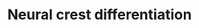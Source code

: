 ---
annotations:
- id: PW:0000004
  parent: regulatory pathway
  type: Pathway Ontology
  value: regulatory pathway
- id: CL:0000029
  parent: animal cell
  type: Cell Type Ontology
  value: neural crest derived neuron
- id: CL:0000008
  parent: native cell
  type: Cell Type Ontology
  value: migratory cranial neural crest cell
authors:
- Nsalomonis
- Khanspers
- MaintBot
- Zari
- Egonw
- Eweitz
citedin:
- link: PMC9222608
- link: PMC6117012
communities: []
description: 'Gene regulatory network model of cranial neural crest cell (CNCC) development,
  adaped from PMID: 19575671. Most interactions in the model are proposed to regulate
  transcription of core factors involved involved in neural crest and downstream progenitor
  specification. Transcriptional regulation arrows are proposed to promote transcription,
  unless a graphical T-bar is present at the end of the arrow (commented to be inhibitors
  of transcriptional regulation). Additional gene information was obtained from http://www.ncbi.nlm.nih.gov/books/NBK53143  When
  citing this pathway, please reference the source publication (PMID: 19575671).  Proteins
  on this pathway have targeted assays available via the [https://assays.cancer.gov/available_assays?wp_id=WP2064
  CPTAC Assay Portal]'
last-edited: 2021-05-18
ndex: e2ffcc26-8b63-11eb-9e72-0ac135e8bacf
organisms:
- Homo sapiens
redirect_from:
- /index.php/Pathway:WP2064
- /instance/WP2064
revision: null
schema-jsonld:
- '@context': https://schema.org/
  '@id': https://wikipathways.github.io/pathways/WP2064.html
  '@type': Dataset
  creator:
    '@type': Organization
    name: WikiPathways
  description: 'Gene regulatory network model of cranial neural crest cell (CNCC)
    development, adaped from PMID: 19575671. Most interactions in the model are proposed
    to regulate transcription of core factors involved involved in neural crest and
    downstream progenitor specification. Transcriptional regulation arrows are proposed
    to promote transcription, unless a graphical T-bar is present at the end of the
    arrow (commented to be inhibitors of transcriptional regulation). Additional gene
    information was obtained from http://www.ncbi.nlm.nih.gov/books/NBK53143  When
    citing this pathway, please reference the source publication (PMID: 19575671).  Proteins
    on this pathway have targeted assays available via the [https://assays.cancer.gov/available_assays?wp_id=WP2064
    CPTAC Assay Portal]'
  keywords:
  - ASCL1
  - AXIN1
  - AXIN2
  - BMP4
  - BMP7
  - CDH1
  - CDH2
  - CDH6
  - CDH7
  - COL11A2
  - COL2A1
  - CTBP2
  - CTNNB1
  - DCT
  - DLL1
  - DLL3
  - DLL4
  - DLX5
  - DMBX1
  - DVL1
  - DVL2
  - DVL3
  - Differentiation
  - ETS1
  - FGF19
  - FGF2
  - FGF8
  - FGFR1
  - FGFR2
  - FGFR3
  - FOXD3
  - FZD3
  - GBX2
  - GFAP
  - GJB1
  - GSK3B
  - HAND1
  - HDAC1
  - HDAC10
  - HDAC11
  - HDAC2
  - HDAC3
  - HDAC4
  - HDAC5
  - HDAC6
  - HDAC7
  - HDAC8
  - HDAC9
  - HES1
  - HES5
  - HEY2
  - HOXA1
  - HOXB1
  - ID1
  - ISL1
  - ITGB1
  - LHX1
  - LHX2
  - LHX5
  - MBP
  - MIA
  - MITF
  - MPZ
  - MSX1
  - MSX2
  - MYB
  - MYC
  - NEUROG1
  - NFKB1
  - NFKB2
  - NOTCH1
  - NOTCH2
  - NOTCH3
  - NOTCH4
  - OLIG1
  - OLIG2
  - OLIG3
  - PAX3
  - PAX7
  - PHOX2B
  - PMP22
  - PRTG
  - RBPJ
  - RHOB
  - SMAD1
  - SNAI1
  - SNAI2
  - SOX10
  - SOX5
  - SOX9
  - TBX6
  - TCF4
  - TCF7L1
  - TFAP2A
  - TFAP2B
  - TLX2
  - TWIST1
  - WNT1
  - WNT3A
  - WNT8A
  - ZIC1
  - ZIC5
  license: CC0
  name: Neural crest differentiation
seo: CreativeWork
title: Neural crest differentiation
wpid: WP2064
---